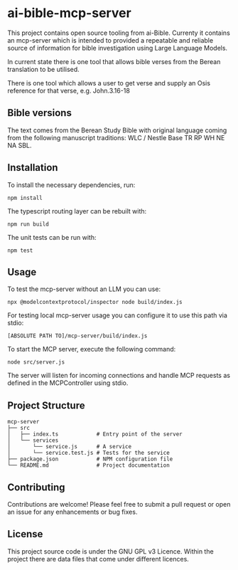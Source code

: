 # ai-bible-mcp-server

This project contains open source tooling from ai-Bible. Currenty it contains an mcp-server which is intended to provided a repeatable and reliable source of information for bible investigation using Large Language Models.

In current state there is one tool that allows bible verses from the Berean translation to be utilised.

There is one tool which allows a user to get verse and supply an Osis reference for that verse, e.g. John.3.16-18

## Bible versions

The text comes from the Berean Study Bible with original language coming from the following manuscript traditions: WLC / Nestle Base TR RP WH NE NA SBL.

## Installation

To install the necessary dependencies, run:

```
npm install
```

The typescript routing layer can be rebuilt with:
```
npm run build
```

The unit tests can be run with:
```
npm test
```

## Usage

To test the mcp-server without an LLM you can use:
```
npx @modelcontextprotocol/inspector node build/index.js
```

For testing local mcp-server usage you can configure it to use this path via stdio:
```
[ABSOLUTE PATH TO]/mcp-server/build/index.js
```

To start the MCP server, execute the following command:

```
node src/server.js
```

The server will listen for incoming connections and handle MCP requests as defined in the MCPController using stdio.

## Project Structure

```
mcp-server
├── src
│   ├── index.ts            # Entry point of the server
│   └── services
│       └── service.js      # A service
│       └── service.test.js # Tests for the service
├── package.json            # NPM configuration file
└── README.md               # Project documentation
```

## Contributing

Contributions are welcome! Please feel free to submit a pull request or open an issue for any enhancements or bug fixes.

## License

This project source code is under the GNU GPL v3 Licence. Within the project there are data files that come under different licences.